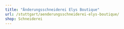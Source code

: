 ```yaml
---
title: "Änderungsschneiderei Elys Boutique"
url: /stuttgart/aenderungsschneiderei-elys-boutique/
shop: Schneiderei
---
```

